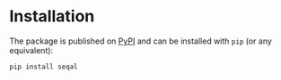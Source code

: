 # Installation

The package is published on [PyPI](https://pypi.org/project/deezer-python/) 
and can be installed with `pip` (or any equivalent):

```bash
pip install seqal
```
